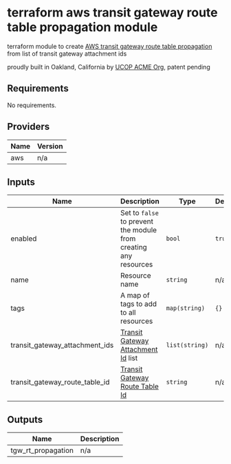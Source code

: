 # terraform aws transit gateway route table propagation module

terraform module to create [AWS transit gateway route table propagation](https://registry.terraform.io/providers/hashicorp/aws/latest/docs/resources/ec2_transit_gateway_route_table_propagation) from list of transit gateway attachment ids

proudly built in Oakland, California by [UCOP ACME Org](https://github.com/ucopacme), patent pending

## Requirements

No requirements.

## Providers

| Name | Version |
|------|---------|
| aws | n/a |

## Inputs

| Name | Description | Type | Default | Required |
|------|-------------|------|---------|:--------:|
| enabled | Set to `false` to prevent the module from creating any resources | `bool` | `true` | no |
| name | Resource name | `string` | n/a | yes |
| tags | A map of tags to add to all resources | `map(string)` | `{}` | no |
| transit\_gateway\_attachment\_ids | [Transit Gateway Attachment Id](https://registry.terraform.io/providers/hashicorp/aws/latest/docs/resources/ec2_transit_gateway_route_table_propagation) list | `list(string)` | n/a | yes |
| transit\_gateway\_route\_table\_id | [Transit Gateway Route Table Id](https://registry.terraform.io/providers/hashicorp/aws/latest/docs/resources/ec2_transit_gateway_route_table_propagation#transit_gateway_route_table_id) | `string` | n/a | yes |

## Outputs

| Name | Description |
|------|-------------|
| tgw\_rt\_propagation | n/a |
